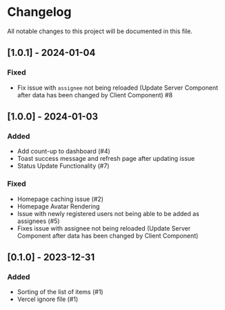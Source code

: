 # Changelog

All notable changes to this project will be documented in this file.

## [1.0.1] - 2024-01-04

### Fixed

- Fix issue with `assignee` not being reloaded (Update Server Component after data has been changed by Client Component) #8

## [1.0.0] - 2024-01-03

### Added

- Add count-up to dashboard (#4)
- Toast success message and refresh page after updating issue
- Status Update Functionality (#7)
  
### Fixed

- Homepage caching issue (#2)
- Homepage Avatar Rendering
- Issue with newly registered users not being able to be added as assignees (#5)
- Fixes issue with assignee not being reloaded (Update Server Component after data has been changed by Client Component)

## [0.1.0] - 2023-12-31

### Added

- Sorting of the list of items (#1)
- Vercel ignore file (#1)
